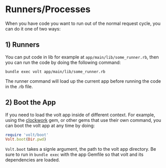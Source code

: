 # Runners/Processes

When you have code you want to run out of the normal request cycle, you can do it one of two ways:

## 1) Runners

You can put code in lib for example at ```app/main/lib/some_runner.rb```, then you can run the code by doing the following command:

```bundle exec volt app/main/lib/some_runner.rb```

The runner command will load up the current app before running the code in the .rb file.

## 2) Boot the App

If you need to load the volt app inside of different context.  For example, using the [clockwork](https://github.com/tomykaira/clockwork) gem, or other gems that use their own command, you can boot the volt app at any time by doing:

```ruby
require 'volt/boot'
Volt.boot(Dir.pwd)
```

```Volt.boot``` takes a signle argument, the path to the volt app directory.  Be sure to run in ```bundle exec``` with the app Gemfile so that volt and its dependencies are loaded.
